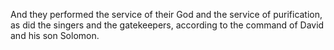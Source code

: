 And they performed the service of their God and the service of purification, as did the singers and the gatekeepers, according to the command of David and his son Solomon.
